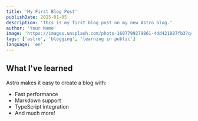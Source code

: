 ```yaml
---
title: 'My First Blog Post'
publishDate: 2025-01-05
description: 'This is my first blog post on my new Astro blog.'
author: 'Your Name'
image: 'https://images.unsplash.com/photo-1607799279861-4dd421887fb3?q=80&w=1740&auto=format&fit=crop&ixlib=rb-4.0.3&ixid=M3wxMjA3fDB8MHxwaG90by1wYWdlfHx8fGVufDB8fHx8fA%3D%3D'
tags: ['astro', 'blogging', 'learning in public']
language: 'en'
---
```


## What I've learned

Astro makes it easy to create a blog with:
- Fast performance
- Markdown support
- TypeScript integration
- And much more!
